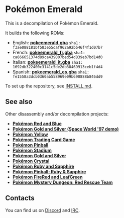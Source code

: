 # Pokémon Emerald

This is a decompilation of Pokémon Emerald.

It builds the following ROMs:

* English: [**pokeemerald.gba**](https://datomatic.no-intro.org/index.php?page=show_record&s=23&n=1961) `sha1: f3ae088181bf583e55daf962a92bb46f4f1d07b7`
* French: [**pokeemerald_fr.gba**](https://datomatic.no-intro.org/index.php?page=show_record&s=23&n=2161) `sha1: ca666651374d89ca439007bed54d839eb7bd14d0`
* Italian: [**pokeemerald_it.gba**](https://datomatic.no-intro.org/index.php?page=show_record&s=23&n=2181) `sha1: 1692db322400c3141c5de2db38469913ceb1f4d4`
* Spanish: [**pokeemerald_es.gba**](https://datomatic.no-intro.org/index.php?page=show_record&s=23&n=2164) `sha1: fe1558a3dcb0360ab558969e09b690888b846dd9`

To set up the repository, see [INSTALL.md](INSTALL.md).


## See also

Other disassembly and/or decompilation projects:
* [**Pokémon Red and Blue**](https://github.com/pret/pokered)
* [**Pokémon Gold and Silver (Space World '97 demo)**](https://github.com/pret/pokegold-spaceworld)
* [**Pokémon Yellow**](https://github.com/pret/pokeyellow)
* [**Pokémon Trading Card Game**](https://github.com/pret/poketcg)
* [**Pokémon Pinball**](https://github.com/pret/pokepinball)
* [**Pokémon Stadium**](https://github.com/pret/pokestadium)
* [**Pokémon Gold and Silver**](https://github.com/pret/pokegold)
* [**Pokémon Crystal**](https://github.com/pret/pokecrystal)
* [**Pokémon Ruby and Sapphire**](https://github.com/pret/pokeruby)
* [**Pokémon Pinball: Ruby & Sapphire**](https://github.com/pret/pokepinballrs)
* [**Pokémon FireRed and LeafGreen**](https://github.com/pret/pokefirered)
* [**Pokémon Mystery Dungeon: Red Rescue Team**](https://github.com/pret/pmd-red)


## Contacts

You can find us on [Discord](https://discord.gg/d5dubZ3) and [IRC](https://web.libera.chat/?#pret).
